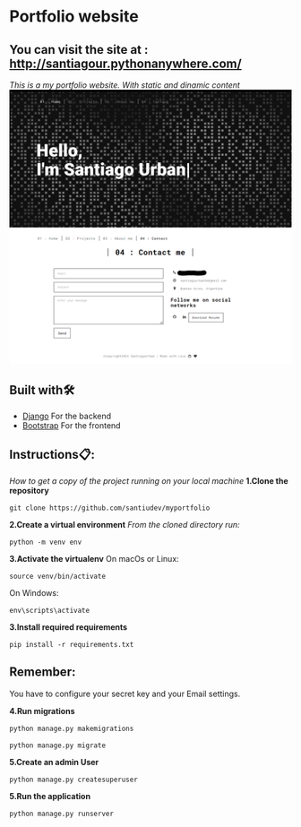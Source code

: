# Portfolio website
## You can visit the site at : http://santiagour.pythonanywhere.com/
_This is a my portfolio website. With static and dinamic content_
![](img-readme/home.png)
![](img-readme/contact.png)

## Built with🛠️
* [Django](https://www.djangoproject.com/) For the backend
* [Bootstrap](https://getbootstrap.com/) For the frontend

## Instructions📋:
_How to get a copy of the project running on your local machine_
<strong>1.Clone the repository</strong>
```
git clone https://github.com/santiudev/myportfolio
```
<strong>2.Create a virtual environment</strong>
_From the cloned directory run:_
```
python -m venv env
```
<strong>3.Activate the virtualenv</strong>
On macOs or Linux:
```
source venv/bin/activate
```
On Windows:
```
env\scripts\activate
```
<strong>3.Install required requirements</strong>
```
pip install -r requirements.txt
```
## Remember:
You have to configure your secret key and your Email settings.

<strong>4.Run migrations</strong>
```
python manage.py makemigrations
```
```
python manage.py migrate
```
<strong>5.Create an admin User</strong>
```
python manage.py createsuperuser
```
<strong>5.Run the application</strong>
```
python manage.py runserver
```
